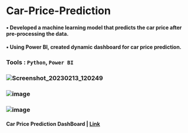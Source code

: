 # **Car-Price-Prediction**

####  • Developed a machine learning model that predicts the car price after pre-processing the data.
####  • Using Power BI, created dynamic dashboard for car price prediction.

###   Tools : `Python`, `Power BI`
### ![Screenshot_20230213_120249](https://user-images.githubusercontent.com/116962572/218387608-81bd55f8-2a74-4307-bf8f-05379a47d2e0.png)
### ![image](https://user-images.githubusercontent.com/116962572/218387740-6a8426fc-c954-4c58-8ac8-310c7c2d0929.png)
### ![image](https://user-images.githubusercontent.com/116962572/218387790-13cc0488-7e67-458a-9021-e87b27589933.png)


#### Car Price Prediction DashBoard | [Link](https://app.powerbi.com/groups/me/reports/b6942304-7504-47a5-8860-12fd2f6626f4/ReportSection)
